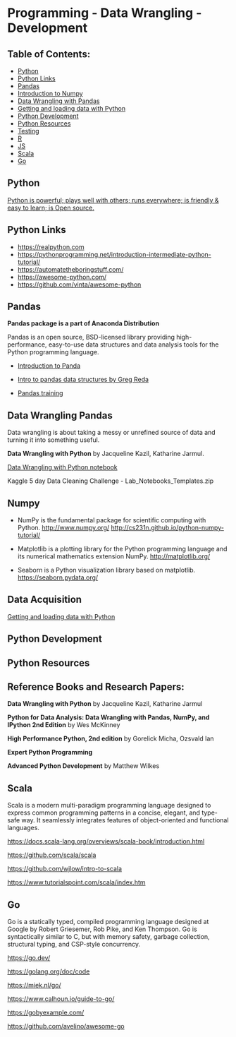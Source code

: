 # Programming - Data Wrangling - Development

## Table of Contents:

  - [Python](#python)
  - [Python Links](#python-links)
  - [Pandas](#pandas)
  - [Introduction to Numpy](#numpy)
  - [Data Wrangling with Pandas](#data-wrangling-pandas)
  - [Getting and loading data with Python](#data-acquisition)
  - [Python Development](#python-development)
  - [Python Resources](#python-resources)
  - [Testing](testing)
  - [R](#r)
  - [JS](#js)
  - [Scala](#scala)
  - [Go](#go)




## Python

[Python is powerful; plays well with others; runs everywhere; is friendly & easy to learn; is Open source.](https://www.python.org/about/)

## Python Links

* https://realpython.com
* https://pythonprogramming.net/introduction-intermediate-python-tutorial/
* https://automatetheboringstuff.com/
* https://awesome-python.com/
* https://github.com/vinta/awesome-python

## Pandas

**Pandas package is a part of Anaconda Distribution**

Pandas is an open source, BSD-licensed library providing high-performance, easy-to-use data structures and data analysis tools for the Python programming language.

* [Introduction to Panda](http://pandas.pydata.org/pandas-docs/stable/10min.html)

* [Intro to pandas data structures by Greg Reda](http://www.gregreda.com/2013/10/26/intro-to-pandas-data-structures/)

* [Pandas training](https://pandas.pydata.org/pandas-docs/stable/tutorials.html)



## Data Wrangling Pandas

Data wrangling is about taking a messy or unrefined source of data and turning it into something useful.

**Data Wrangling with Python** by Jacqueline Kazil, Katharine Jarmul.

[Data Wrangling with Python notebook](DataWranglingPython.ipynb)

Kaggle 5 day Data Cleaning Challenge - Lab_Notebooks_Templates.zip


## Numpy

* NumPy is the fundamental package for scientific computing with Python. http://www.numpy.org/ http://cs231n.github.io/python-numpy-tutorial/

* Matplotlib is a plotting library for the Python programming language and its numerical mathematics extension NumPy. http://matplotlib.org/

* Seaborn is a Python visualization library based on matplotlib. https://seaborn.pydata.org/

## Data Acquisition

[Getting and loading data with Python](GettingDataPython.ipynb)



## Python Development


## Python Resources

## Reference Books and Research Papers:

**Data Wrangling with Python** by Jacqueline Kazil, Katharine Jarmul

**Python for Data Analysis: Data Wrangling with Pandas, NumPy, and IPython 2nd Edition** by Wes McKinney

**High Performance Python, 2nd edition** by Gorelick Micha, Ozsvald Ian

**Expert Python Programming**

**Advanced Python Development** by Matthew Wilkes 

## Scala

Scala is a modern multi-paradigm programming language designed to express common programming patterns in a concise, elegant, and type-safe way. It seamlessly integrates features of object-oriented and functional languages.

https://docs.scala-lang.org/overviews/scala-book/introduction.html

https://github.com/scala/scala

https://github.com/wjlow/intro-to-scala

https://www.tutorialspoint.com/scala/index.htm


## Go 

Go is a statically typed, compiled programming language designed at Google by Robert Griesemer, Rob Pike, and Ken Thompson. Go is syntactically similar to C, but with memory safety, garbage collection, structural typing, and CSP-style concurrency. 

https://go.dev/

https://golang.org/doc/code

https://miek.nl/go/

https://www.calhoun.io/guide-to-go/

https://gobyexample.com/

https://github.com/avelino/awesome-go

